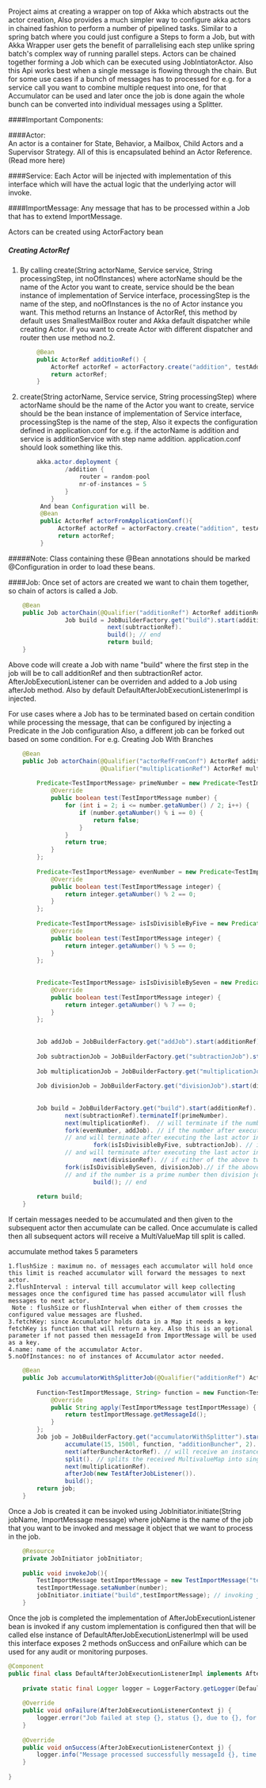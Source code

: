 Project aims at creating a wrapper on top of Akka which abstracts out the actor creation, Also provides a much simpler way to configure akka actors in chained fashion to perform a number of pipelined tasks. Similar to a spring batch where you could just configure a Steps to form a Job, but with Akka Wrapper user gets the benefit of parrallelising each step unlike spring batch's complex way of running parallel steps.
Actors can be chained together forming a Job which can be executed using JobIntiatorActor. Also this Api works best when a single message is flowing through the chain. But for some use cases if a bunch of messages has to processed for e.g. for a service call you want to combine multiple request into one, for that Accumulator can be used and later once the job is done again the whole bunch can be converted into individual messages using a Splitter.

####Important Components:

####Actor:  
An actor is a container for State, Behavior, a Mailbox, Child Actors and a Supervisor Strategy. All of this is encapsulated behind an Actor Reference.(Read more here)

####Service: 
Each Actor will be injected with implementation of this interface which will have the actual logic that the underlying actor will invoke.

####ImportMessage: 
Any message that has to be processed within a Job that has to extend ImportMessage.

Actors can be created using ActorFactory bean

##### Creating ActorRef

 1. By calling create(String actorName, Service service, String processingStep, int noOfInstances) where actorName should be the name of the Actor you want to create, service should be the bean instance of implementation of Service interface, processingStep is the name of the step, and noOfInstances is the no of Actor instance you want. This method returns an Instance of ActorRef, this method by default uses SmallestMailBox router and Akka default dispatcher while creating Actor. if you want to create Actor with different dispatcher and router then use method no.2.

```java
        @Bean
        public ActorRef additionRef() {
            ActorRef actorRef = actorFactory.create("addition", testAdditionService, "addition", 10);
            return actorRef;
        }
```
   2. create(String actorName, Service service, String processingStep) where actorName should be the name of the Actor you want to create, service should be the bean instance of implementation of Service interface,             processingStep is the name of the step, Also it expects the configuration defined in application.conf for e.g. if the actorName is addition and service is additionService with step name addition. application.conf should look   something like this.
```java
        akka.actor.deployment {
                /addition {
                    router = random-pool
                    nr-of-instances = 5
                }
            }
         And bean Configuration will be.
         @Bean
         public ActorRef actorFromApplicationConf(){
              ActorRef actorRef = actorFactory.create("addition", testAdditionService, "actorFromApplicationConf");
              return actorRef;
         }
```
 
#####Note: Class containing these @Bean annotations should be marked @Configuration in order to load these beans.

 
####Job: 
Once set of actors are created we want to chain them together, so chain of actors is called a Job.
```java
    @Bean
    public Job actorChain(@Qualifier("additionRef") ActorRef additionRef, @Qualifier("subtractionRef") ActorRef subtractionRef) {
                Job build = JobBuilderFactory.get("build").start(additionRef).
                            next(subtractionRef).
                            build(); // end
                            return build;
    }
```
Above code will create a Job with name "build" where the first step in the job will be to call additionRef and then subtractionRef actor. AfterJobExecutionListener can be overriden and added to a Job using afterJob method. Also by default DefaultAfterJobExecutionListenerImpl is injected.

For use cases where a Job has to be terminated based on certain condition while processing the message, that can be configured by injecting a Predicate in the Job configuration Also, a different job can be forked out based on some condition. For e.g.
Creating Job With Branches

```java
    @Bean
    public Job actorChain(@Qualifier("actorRefFromConf") ActorRef additionRef, @Qualifier("subtractionRef") ActorRef subtractionRef,
                          @Qualifier("multiplicationRef") ActorRef multiplicationRef, @Qualifier("divisionRef") ActorRef divisionRef) {
     
        Predicate<TestImportMessage> primeNumber = new Predicate<TestImportMessage>() {
            @Override
            public boolean test(TestImportMessage number) {
                for (int i = 2; i <= number.getaNumber() / 2; i++) {
                    if (number.getaNumber() % i == 0) {
                        return false;
                    }
                }
                return true;
            }
        };
     
        Predicate<TestImportMessage> evenNumber = new Predicate<TestImportMessage>() {
            @Override
            public boolean test(TestImportMessage integer) {
                return integer.getaNumber() % 2 == 0;
            }
        };
     
        Predicate<TestImportMessage> isIsDivisibleByFive = new Predicate<TestImportMessage>() {
            @Override
            public boolean test(TestImportMessage integer) {
                return integer.getaNumber() % 5 == 0;
            }
        };
     
     
        Predicate<TestImportMessage> isIsDivisibleBySeven = new Predicate<TestImportMessage>() {
            @Override
            public boolean test(TestImportMessage integer) {
                return integer.getaNumber() % 7 == 0;
            }
        };
     
     
        Job addJob = JobBuilderFactory.get("addJob").start(additionRef).next(multiplicationRef).build();
     
        Job subtractionJob = JobBuilderFactory.get("subtractionJob").start(subtractionRef).next(multiplicationRef).build();
     
        Job multiplicationJob = JobBuilderFactory.get("multiplicationJob").start(multiplicationRef).next(multiplicationRef).build();
     
        Job divisionJob = JobBuilderFactory.get("divisionJob").start(divisionRef).next(additionRef).build();
     
     
        Job build = JobBuilderFactory.get("build").start(additionRef).
                next(subtractionRef).terminateIf(primeNumber).
                next(multiplicationRef).  // will terminate if the number after executing multiplication is a even number else next step will be executed
                fork(evenNumber, addJob). // if the number after executing the above step is a prime number then Add job will be called.
                // and will terminate after executing the last actor in Add job
                        fork(isIsDivisibleByFive, subtractionJob). // if the number after executing the above step is divisible by 5 then Subtraction job will be called.
                // and will terminate after executing the last actor in Subtraction job
                        next(divisionRef). // if either of the above two conditions does not match then this call will be executed
                fork(isIsDivisibleBySeven, divisionJob).// if the above fork conditions were not met only then the call will reach here,
                // and if the number is a prime number then division job will be initiated
                        build(); // end
     
        return build;
    }
```
 

If certain messages needed to be accumulated and then given to the subsequent actor then accumulate can be called. Once accumulate is called then all subsequent actors will receive a MultiValueMap till split is called.

accumulate method takes 5 parameters 

    1.flushSize : maximum no. of messages each accumulator will hold once this limit is reached accumulator will forward the messages to next actor.
    2.flushInterval : interval till accumulator will keep collecting messages once the configured time has passed accumulator will flush messages to next actor.
     Note : flushSize or flushInterval when either of them crosses the configured value messages are flushed.
    3.fetchKey: since Accumulator holds data in a Map it needs a key. fetchKey is function that will return a key. Also this is an optional parameter if not passed then messageId from ImportMessage will be used as a key.
    4.name: name of the accumulator Actor.
    5.noOfInstances: no of instances of Accumulator actor needed.

```java
    @Bean
    public Job accumulatorWithSplitterJob(@Qualifier("additionRef") ActorRef additionRef, @Qualifier("afterBuncherActor") ActorRef afterBuncherActorRef, @Qualifier("multiplicationRef") ActorRef multiplicationRef) {
     
        Function<TestImportMessage, String> function = new Function<TestImportMessage, String>() {
            @Override
            public String apply(TestImportMessage testImportMessage) {
                return testImportMessage.getMessageId();
            }
        };
        Job job = JobBuilderFactory.get("accumulatorWithSplitter").start(additionRef).
                accumulate(15, 1500l, function, "additionBuncher", 2). // will wait for 1500 ms or till 15 messages are accumulated and then flush to next actor
                next(afterBuncherActorRef). // will receive an instance of MultiValueMap
                split(). // splits the received MultivalueMap into single messages again.
                next(multiplicationRef).
                afterJob(new TestAfterJobListener()).
                build();
        return job;
    }
```
Once a Job is created it can be invoked using JobInitiator.initiate(String jobName, ImportMessage message) where jobName is the name of the job that you want to be invoked and message it object that we want to process in the job.
```java
    @Resource
    private JobInitiator jobInitiator;
      
    public void invokeJob(){
        TestImportMessage testImportMessage = new TestImportMessage("test");
        testImportMessage.setaNumber(number);
        jobInitiator.initiate("build",testImportMessage); // invoking job build with testImportMessage
    }
```

Once the job is completed the implementation of AfterJobExecutionListener bean is invoked if any custom implementation is configured then that will be called else instance of DefaultAfterJobExecutionListenerImpl will be used this interface exposes 2 methods onSuccess and onFailure which can be used for any audit or monitoring purposes.
```java
@Component
public final class DefaultAfterJobExecutionListenerImpl implements AfterJobExecutionListener {
 
    private static final Logger logger = LoggerFactory.getLogger(DefaultAfterJobExecutionListenerImpl.class);
 
    @Override
    public void onFailure(AfterJobExecutionListenerContext j) {
        logger.error("Job failed at step {}, status {}, due to {}, for messageId {}, time taken in ms {}", j.getProcessingStep(), j.getStatus(), j.getMessage(), getMessageIds(j.getObject()), j.getTimeTaken());
    }
 
    @Override
    public void onSuccess(AfterJobExecutionListenerContext j) {
        logger.info("Message processed successfully messageId {}, time taken in ms {}", getMessageIds(j.getObject()), j.getTimeTaken());
    }
 
}
```